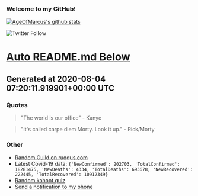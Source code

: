 
### Welcome to my GitHub!

[![AgeOfMarcus's github stats](https://github-readme-stats.vercel.app/api?username=AgeOfMarcus)](https://github.com/anuraghazra/github-readme-stats)

![Twitter Follow](https://img.shields.io/twitter/follow/pwned_by_marcus?style=for-the-badge)

# [Auto README.md Below](https://repl.it/@MarcusWeinberger/auto-git-readme)

## Generated at 2020-08-04 07:20:11.919901+00:00 UTC

### Quotes

> "The world is our office" - Kanye

> "It's called carpe diem Morty. Look it up." - Rick/Morty

### Other

* [Random Guild on ruqqus.com](https://ruqqus.com/+ArtPorn)
* Latest Covid-19 data: `{'NewConfirmed': 202703, 'TotalConfirmed': 18281475, 'NewDeaths': 4334, 'TotalDeaths': 693678, 'NewRecovered': 222445, 'TotalRecovered': 10912349}`
* [Random kahoot quiz](https://create.kahoot.it/details/physical-science-the-nature-of-light/ea36b830-a38c-4f24-adf3-35a4c73dec0c)
* [Send a notification to my phone](https://maker.ifttt.com/trigger/notification/with/key/ctSGJtddpYuzo1mT-6gmRa?value1=GitHub)
